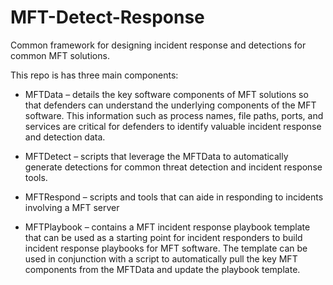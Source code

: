 # MFT-Detect-Response

Common framework for designing incident response and detections for common MFT
solutions.

This repo is has three main components:

-   MFTData – details the key software components of MFT solutions so that
    defenders can understand the underlying components of the MFT software. This
    information such as process names, file paths, ports, and services are
    critical for defenders to identify valuable incident response and detection
    data.

-   MFTDetect – scripts that leverage the MFTData to automatically generate
    detections for common threat detection and incident response tools.

-   MFTRespond – scripts and tools that can aide in responding to incidents
    involving a MFT server

-   MFTPlaybook – contains a MFT incident response playbook template that can be
    used as a starting point for incident responders to build incident response
    playbooks for MFT software. The template can be used in conjunction with a
    script to automatically pull the key MFT components from the MFTData and
    update the playbook template.
